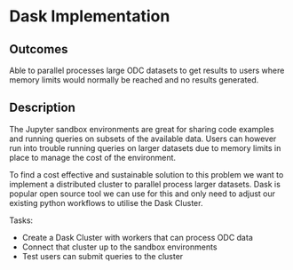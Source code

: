 # Dask Implementation
## Outcomes
Able to parallel processes large ODC datasets to get results to users where memory limits would normally be reached and no results generated.
## Description
The Jupyter sandbox environments are great for sharing code examples and running queries on subsets of the available data.
Users can however run into trouble running queries on larger datasets due to memory limits in place to manage the cost of the environment.

To find a cost effective and sustainable solution to this problem we want to implement a distributed cluster to parallel process larger datasets. Dask is popular open source tool we can use for this and only need to adjust our existing python workflows to utilise the Dask Cluster.
 
Tasks:
- Create a Dask Cluster with workers that can process ODC data
- Connect that cluster up to the sandbox environments
- Test users can submit queries to the cluster
